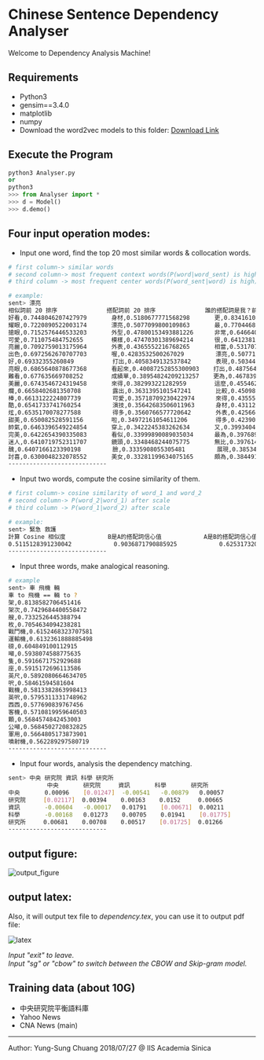 Chinese Sentence Dependency Analyser
===
Welcome to Dependency Analysis Machine!


## Requirements

- Python3
- gensim==3.4.0
- matplotlib
- numpy
- Download the word2vec models to this folder: [Download Link](https://goo.gl/MeChvA)

## Execute the Program

```python 
python3 Analyser.py
or
python3
>>> from Analyser import *
>>> d = Model()
>>> d.demo()
```

## Four input operation modes:
* Input one word, find the top 20 most similar words & collocation words.
```bash
# first column-> similar words
# second column-> most frequent context words(P(word|word_sent) is high)
# third column -> most frequent center words(P(word_sent|word) is high)

# example:
sent> 漂亮
相似詞前 20 排序              搭配詞前 20 排序              誰的搭配詞是我？前 20 排序
好看,0.7448046207427979       身材,0.5180677771568298       更,0.8341610431671143
耀眼,0.7220890522003174       漂亮,0.5077099800109863       最,0.7704468816518784
搶眼,0.7152576446533203       外型,0.47800153493881226      非常,0.6466405093669891
可愛,0.711075484752655        模樣,0.47470301389694214      很,0.6412381678819656
亮麗,0.7092759013175964       外表,0.4365552216768265       相當,0.5317070707678795
出色,0.6972562670707703       喔,0.4283532500267029         漂亮,0.5077106133103371
好,0.69332355260849           打出,0.4058349132537842       表現,0.5034487694501877
亮眼,0.6865640878677368       看起來,0.40087252855300903    打出,0.48756420612335205
難看,0.677635669708252        成績單,0.38954824209213257    更為,0.46783987432718277
美麗,0.6743546724319458       來得,0.382993221282959        這麼,0.455462783575058
爛,0.6658402681350708         露出,0.3631395101547241       比較,0.45098163187503815
棒,0.6613122224807739         可愛,0.35718709230422974      來得,0.4355574771761894
酷,0.6541733741760254         演技,0.35642683506011963      身材,0.43112702667713165
炫,0.6535170078277588         得多,0.3560766577720642       外表,0.42566750198602676
甜美,0.650082528591156        啦,0.34972161054611206        得多,0.4239025339484215
帥氣,0.6463396549224854       穿上,0.3422245383262634       又,0.3993404284119606
完美,0.6422654390335083       看似,0.33999890089035034      最為,0.3976890444755554
迷人,0.6410719752311707       鏡頭,0.3348468244075775       無比,0.39761487394571304
醜,0.6407166123390198         臉,0.3335908055305481         展現,0.3853464126586914
討喜,0.6300048232078552       美女,0.33281199634075165      頗為,0.38449157029390335
----------------------------
```

* Input two words, compute the cosine similarity of them.

```bash
# first column-> cosine similarity of word_1 and word_2
# second column-> P(word_2|word_1) after scale
# third column -> P(word_1|word_2) after scale

# example:
sent> 緊急 救護
計算 Cosine 相似度            B是A的搭配詞信心值            A是B的搭配詞信心值
0.5115128391230042            0.9036871790885925            0.625317320227623
----------------------------
```

* Input three words, make analogical reasoning.

```bash
# example
sent> 車 飛機 輛
車 to 飛機 == 輛 to ?
架,0.8138582706451416
架次,0.7429684400558472
艘,0.7332526445388794
枚,0.7054634094238281
戰鬥機,0.6152468323707581
運輸機,0.6132361888885498
磅,0.604849100112915
噸,0.5938074588775635
隻,0.5916671752929688
座,0.5915172696113586
英尺,0.5892080664634705
呎,0.58461594581604
戰機,0.5813382863998413
英呎,0.5795311331748962
西西,0.577690839767456
客機,0.5710819959640503
顆,0.5684574842453003
公噸,0.5684502720832825
軍用,0.5664805173873901
噴射機,0.562289297580719
----------------------------
```
* Input four words, analysis the dependency matching.
```bash
sent> 中央 研究院 資訊 科學 研究所
           中央       研究院     資訊       科學       研究所
中央       0.00096    [0.01247]  -0.00541   -0.00879   0.00057
研究院     [0.02117]  0.00394    0.00163    0.0152     0.00665
資訊       -0.00604   -0.00017   0.01791    [0.00671]  0.00211
科學       -0.00168   0.01273    0.00705    0.01941    [0.01775]
研究所     0.00681    0.00708    0.00517    [0.01725]  0.01266
----------------------------
```

## output figure:  
![output_figure](https://i.imgur.com/Y8xdsmX.jpg)

## output latex: 
Also, it will output tex file to _dependency.tex_, you can use it to output pdf file:  

![latex](https://i.imgur.com/CpUQUQN.png)

_Input "exit" to leave._  
_Input "sg" or "cbow" to switch between the CBOW and Skip-gram model._  

## Training data (about 10G)
- 中央研究院平衡語料庫
- Yahoo News
- CNA News (main)


*************************************************************************
Author: Yung-Sung Chuang 2018/07/27 @ IIS  Academia Sinica           
